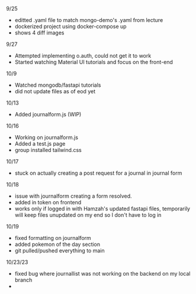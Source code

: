 9/25
- editted .yaml file to match mongo-demo's .yaml from lecture 
- dockerized project using docker-compose up
- shows 4 diff images

9/27
- Attempted implementing o.auth, could not get it to work
- Started watching Material UI tutorials and focus on the front-end

10/9
- Watched mongodb/fastapi tutorials
- did not update files as of eod yet

10/13
- Added journalform.js (WIP)

10/16
- Working on journalform.js
- Added a test.js page
- group installed tailwind.css

10/17
- stuck on actually creating a post request for a journal in journal form

10/18
- issue with journalform creating a form resolved.
- added in token on frontend
- works only if logged in with Hamzah's updated fastapi files, temporarily will keep files unupdated on my end so I don't have to log in

10/19
- fixed formatting on journalform
- added pokemon of the day section
- git pulled/pushed everything to main

10/23/23
- fixed bug where journallist was not working on the backend on my local branch
- 